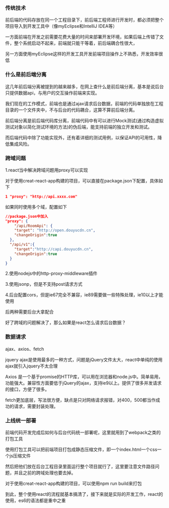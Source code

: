 ### 传统技术

前后端的代码存放在同一个工程目录下，前后端工程师进行开发时，都必须把整个项目导入到开发工具中（像myEclipse和IntelliJ IDEA等）

一方面前端在开发之前需要花费大量的时间来部署开发环境，如果后端上传错了文件，整个系统启动不起来，前端就只能干等着，前后端耦合性很大，

另一方面使用myEclipse这样的开发工具开发前端项目操作上不熟悉，开发效率很低

### 什么是前后端分离

这几年前后端分离被提到的越来越多，在网上查什么是前后端分离，基本是说后台只提供数据api，与用户的交互操作前端来实现。

我们现在的工作模式，前端也是通过ajax请求后台数据，前端的代码单独放在工程目录的一个文件夹中，不与后台的代码耦合，这算不算前后端分离。

前后端分离是前后端代码库分离，前端代码中有可以进行Mock测试(通过构造虚拟测试对象以简化测试环境的方法)的伪后端，能支持前端的独立开发和测试。

而后端代码中除了功能实现外，还有着详细的测试用例，以保证API的可用性，降低集成风险。

### 跨域问题

1.react当中解决跨域问题用proxy可以实现

对于使用creat-react-app构建的项目，可以直接在package.json下配置，具体如下

```json
1 "proxy": "http://api.xxxx.com"  
```

如果同时使用多个域，配置如下

```json
//package.json中加入  
"proxy": {  
	"/api/RoomApi": {  
    "target": "http://open.douyucdn.cn",  
    "changeOrigin":true  
  },  
  "/api/v1":{  
    "target":"http://capi.douyucdn.cn",  
    "changeOrigin":true  
  }  
}  
```

2.使用nodejs中的http-proxy-middleware插件

3.使用jsonp，但是不支持post请求方式

4.后台配置cors，但是ie67完全不兼容，ie89需要做一些特殊处理，ie10以上才能使用

后两种需要后台大拿配合

好了跨域的问题解决了，那么如果是react怎么请求后台数据？

### 数据请求

ajax、axios、fetch

jquery ajax是使用最多的一种方式，问题是jQuery文件太大，react中单纯的使用ajax就引入jquery不太合理

Axios 是一个基于promise的HTTP库，可以用在浏览器和node.js中。简单易用，功能强大。兼容性方面要低于jQuery的ajax，支持ie9以上。提供了很多并发请求的接口，方便了很多。

fetch更加底层，写法很方便，缺点是只对网络请求报错，对400，500都当作成功的请求，需要封装处理。

### 上线统一部署

前端代码开发完成后如何与后台代码统一部署呢，这里就用到了webpack之类的打包工具

使用打包工具可以把前端项目打包成静态压缩文件，即一个index.html一个css一个js压缩文件

然后把他们放在后台工程目录里面运行整个项目就行了，这里要注意文件路径问题，并且之前的跨域处理也要去掉。

对于使用creat-react-app构建的项目，可以使用npm run build来打包

到此，整个使用react的流程就基本搞清了，接下来就是实际的开发工作，react的使用，es6的语法都是重中之重